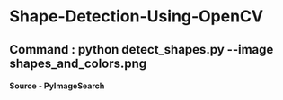 # Shape-Detection-Using-OpenCV
## Command : python detect_shapes.py --image shapes_and_colors.png

#### Source - PyImageSearch
